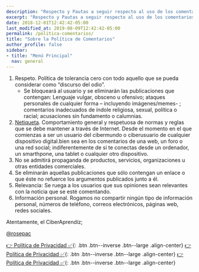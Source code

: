 ```yaml
---
description: "Respecto y Pautas a seguir respecto al uso de los comentarios dentro de la página web: Ciberninjas, siendo un buen Internauta"
excerpt: "Respecto y Pautas a seguir respecto al uso de los comentarios dentro de la página web: Ciberninjas, siendo un buen Internauta"
date: 2018-12-01T12:42:42-05:00
last_modified_at: 2019-08-09T12:42:42-05:00
permalink: /politica-comentarios/
title: "Sobre la Política de Comentarios"
author_profile: false
sidebar:
- title: "Menú Principal"
  nav: general
---
```


1. Respeto. Política de tolerancia cero con todo aquello que se pueda considerar como “discurso del odio”.
    - Se bloqueará al usuario y se eliminarán las publicaciones que contengan: Lenguaje vulgar, obsceno u ofensivo; ataques personales de cualquier forma – incluyendo imágenes/memes- ; comentarios inadecuados de índole religiosa, sexual, política o racial; acusaciones sin fundamento o calumnias.
2. [Netiqueta](https://kutt.it/netiqueta_virtual "La Netiqueta es una serie de normas y reglas no escritas que se suelen mantener siempre que se escribe o utiliza un chat o foro a través de Internet"). Comportamiento general y respetuosa de normas y reglas que se debe mantener a través de Internet.  Desde el momento en el que comienzas a ser un usuario del cibermundo o ciberusuario de cualquier dispositivo digital.bien sea en los comentarios de una web, un foro o una red social; indiferentemente de si te conectas desde un ordenador, un smarthpone, una tablet o cualquier otro dispositivo.
3. No se admitirá propaganda de productos, servicios, organizaciones u otras entidades comerciales.
4. Se eliminarán aquellas publicaciones que sólo contengan un enlace o que éste no refuerce los argumentos publicados junto a él.
5. Relevancia: Se ruega a los usuarios que sus opiniones sean relevantes con la noticia que se esté comentando.
7. Información personal. Rogamos no compartir ningún tipo de información personal, números de teléfono, correos electrónicos, páginas web, redes sociales.

Atentamente, el CiberAprendiz;

[@rosepac](https://kutt.it/tciberaprendiz "Perfil Personal de Twitter del Autor: Pablo Álvarez Corredera")

[👉 Política de Privacidad ✅](/aviso-legal/){: .btn .btn--inverse .btn--large .align-center}
[👉 Política de Privacidad ✅](/que-es-ciberninjas/){: .btn .btn--inverse .btn--large .align-center}
[👉 Política de Privacidad ✅](/aviso-legal/){: .btn .btn--inverse .btn--large .align-center}